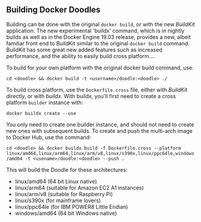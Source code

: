 
Building Docker Doodles
-----------------------

Building can be done with the original `docker build`, or with the new *BuildKit* application.  The new
experimental 'buildx' command, which is in nightly builds as well as in the Docker Engine 19.03 release,
provides a new, albeit familiar front end to BuildKit similar to the original `docker build` command.
BuildKit has some great new added features such as increased performance, and the ability to easily build
cross platform....

To build for your own platform with the original docker build command, use:

`cd <doodle> && docker build -t <username>/doodle:<doodle> ./`

To build cross platform, use the `Dockerfile.cross` file, either with *BuildKit* directly, or with *buildx*.
With buildx, you'll first need to create a cross platform `builder` instance with:

`docker buildx create --use`

You only need to create one builder instance, and should not need to create new ones with subsequent
builds.  To create and push the multi-arch image to Docker Hub, use the command:

`cd <doodle> && docker buildx build -f Dockerfile.cross --platform linux/amd64,linux/arm64,linux/arm/v8,linux/s390x,linux/ppc64le,windows/amd64 -t <usename>/doodle:<doodle> --push .`

This will build the Doodle for these architectures:
* linux/amd64 (64 bit Linux native)
* linux/arm64 (suitable for Amazon EC2 A1 instances)
* linux/arm/v8 (suitable for Raspberry Pi)
* linux/s390x (for mainframe lovers)
* linux/ppc64le (for IBM POWER8 Little Endian)
* windows/amd64 (64 bit Windows native)


